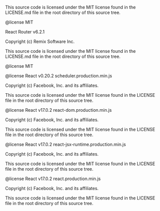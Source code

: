 This source code is licensed under the MIT license found in the
LICENSE.md file in the root directory of this source tree.
 
@license MIT

React Router v6.2.1
 
Copyright (c) Remix Software Inc.
 
This source code is licensed under the MIT license found in the
LICENSE.md file in the root directory of this source tree.
 
@license MIT

@license React v0.20.2
scheduler.production.min.js
 
Copyright (c) Facebook, Inc. and its affiliates.
 
This source code is licensed under the MIT license found in the
LICENSE file in the root directory of this source tree.

@license React v17.0.2
react-dom.production.min.js
 
Copyright (c) Facebook, Inc. and its affiliates.
 
This source code is licensed under the MIT license found in the
LICENSE file in the root directory of this source tree.

@license React v17.0.2
react-jsx-runtime.production.min.js
 
Copyright (c) Facebook, Inc. and its affiliates.
 
This source code is licensed under the MIT license found in the
LICENSE file in the root directory of this source tree.

@license React v17.0.2
react.production.min.js
 
Copyright (c) Facebook, Inc. and its affiliates.
 
This source code is licensed under the MIT license found in the
LICENSE file in the root directory of this source tree.